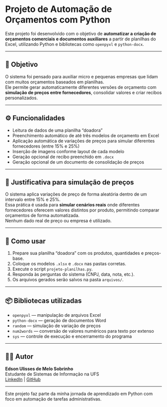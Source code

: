 # Projeto de Automação de Orçamentos com Python

Este projeto foi desenvolvido com o objetivo de **automatizar a criação de orçamentos comerciais e documentos auxiliares** a partir de planilhas do Excel, utilizando Python e bibliotecas como `openpyxl` e `python-docx`.

---

## 📌 Objetivo

O sistema foi pensado para auxiliar micro e pequenas empresas que lidam com muitos orçamentos baseados em planilhas.  
Ele permite gerar automaticamente diferentes versões de orçamento com **simulação de preços entre fornecedores**, consolidar valores e criar recibos personalizados.

---

## ⚙️ Funcionalidades

- Leitura de dados de uma planilha “doadora”
- Preenchimento automático de até três modelos de orçamento em Excel
- Aplicação automática de variações de preços para simular diferentes fornecedores (entre 15% e 25%)
- Inserção de imagens conforme layout de cada modelo
- Geração opcional de recibo preenchido em `.docx`
- Geração opcional de um documento de consolidação de preços

---

## 🧪 Justificativa para simulação de preços

O sistema aplica variações de preço de forma aleatória dentro de um intervalo entre 15% e 25%.  
Essa prática é usada para **simular cenários reais** onde diferentes fornecedores oferecem valores distintos por produto, permitindo comparar orçamentos de forma automatizada.  
Nenhum dado real de preço ou empresa é utilizado.

---

## 📂 Como usar

1. Prepare sua planilha “doadora” com os produtos, quantidades e preços-base.
2. Coloque os modelos `.xlsx` e `.docx` nas pastas corretas.
3. Execute o script `projeto-planilhas.py`.
4. Responda às perguntas do sistema (CNPJ, data, nota, etc.).
5. Os arquivos gerados serão salvos na pasta `arquivos/`.

---

## 📦 Bibliotecas utilizadas

- `openpyxl` — manipulação de arquivos Excel
- `python-docx` — geração de documentos Word
- `random` — simulação de variação de preços
- `num2words` — conversão de valores numéricos para texto por extenso
- `sys` — controle de execução e encerramento do programa

---

## 👨‍💻 Autor

**Edson Ulisses de Melo Sobrinho**  
Estudante de Sistemas de Informação na UFS  
[LinkedIn](https://www.linkedin.com/in/edson-ulisses-103657372/) | [GitHub](https://github.com/edson66)

---

Este projeto faz parte da minha jornada de aprendizado em Python com foco em automação de tarefas administrativas.
